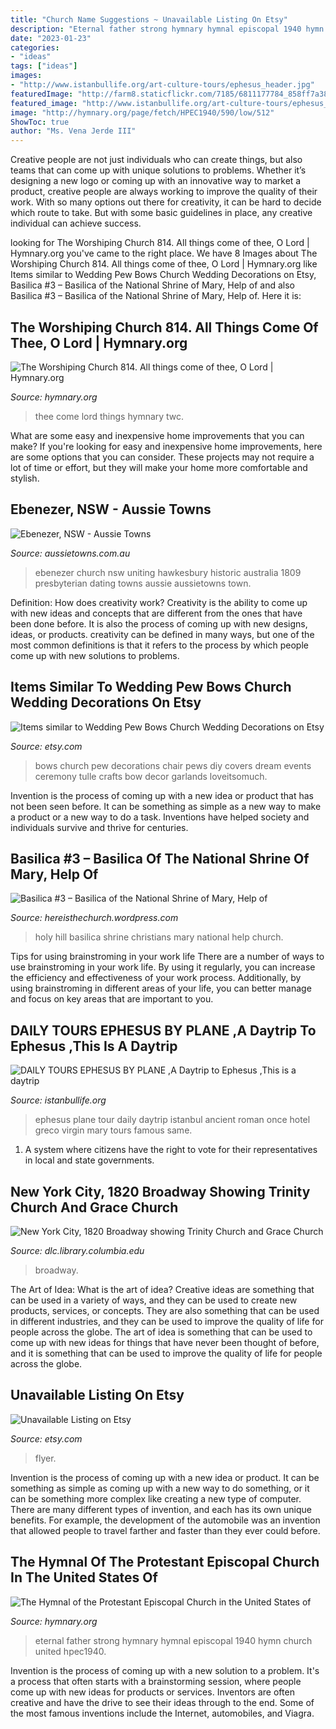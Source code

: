 ```yaml
---
title: "Church Name Suggestions ~ Unavailable Listing On Etsy"
description: "Eternal father strong hymnary hymnal episcopal 1940 hymn church united hpec1940"
date: "2023-01-23"
categories:
- "ideas"
tags: ["ideas"]
images:
- "http://www.istanbullife.org/art-culture-tours/ephesus_header.jpg"
featuredImage: "http://farm8.staticflickr.com/7185/6811177784_858ff7a38e_b.jpg"
featured_image: "http://www.istanbullife.org/art-culture-tours/ephesus_header.jpg"
image: "http://hymnary.org/page/fetch/HPEC1940/590/low/512"
ShowToc: true
author: "Ms. Vena Jerde III"
---
```



Creative people are not just individuals who can create things, but also teams that can come up with unique solutions to problems. Whether it’s designing a new logo or coming up with an innovative way to market a product, creative people are always working to improve the quality of their work. With so many options out there for creativity, it can be hard to decide which route to take. But with some basic guidelines in place, any creative individual can achieve success.

	

		
looking for The Worshiping Church 814. All things come of thee, O Lord | Hymnary.org you've came to the right place. We have 8 Images about The Worshiping Church 814. All things come of thee, O Lord | Hymnary.org like Items similar to Wedding Pew Bows Church Wedding Decorations on Etsy, Basilica #3 – Basilica of the National Shrine of Mary, Help of and also Basilica #3 – Basilica of the National Shrine of Mary, Help of. Here it is:
		
    
## The Worshiping Church 814. All Things Come Of Thee, O Lord | Hymnary.org

<img loading=lazy src="http://hymnary.org/page/fetch/TWC/697/low/814" onerror="this.onerror=null;this.src='https://tse2.mm.bing.net/th?id=OIP.jWZEgzlJGNxTI5GUm-qk3gHaK1&amp;pid=15.1';" alt="The Worshiping Church 814. All things come of thee, O Lord | Hymnary.org">

_Source: hymnary.org_

>thee come lord things hymnary twc. 

	

What are some easy and inexpensive home improvements that you can make?
If you're looking for easy and inexpensive home improvements, here are some options that you can consider. These projects may not require a lot of time or effort, but they will make your home more comfortable and stylish.

    
## Ebenezer, NSW - Aussie Towns

<img loading=lazy src="https://www.aussietowns.com.au/wp-content/gallery/ebenezer-nsw/Ebenezer2A.jpg" onerror="this.onerror=null;this.src='https://tse2.mm.bing.net/th?id=OIP.eKdKxLQJCWlqFHj4wUVpngHaFj&amp;pid=15.1';" alt="Ebenezer, NSW - Aussie Towns">

_Source: aussietowns.com.au_

>ebenezer church nsw uniting hawkesbury historic australia 1809 presbyterian dating towns aussie aussietowns town. 

	

Definition: How does creativity work?
Creativity is the ability to come up with new ideas and concepts that are different from the ones that have been done before. It is also the process of coming up with new designs, ideas, or products. creativity can be defined in many ways, but one of the most common definitions is that it refers to the process by which people come up with new solutions to problems.

    
## Items Similar To Wedding Pew Bows Church Wedding Decorations On Etsy

<img loading=lazy src="https://img0.etsystatic.com/022/0/6841039/il_570xN.477752634_t51b.jpg" onerror="this.onerror=null;this.src='https://tse2.mm.bing.net/th?id=OIP.T9pCyE8Wb-QyumvZ0pfY4AHaLH&amp;pid=15.1';" alt="Items similar to Wedding Pew Bows Church Wedding Decorations on Etsy">

_Source: etsy.com_

>bows church pew decorations chair pews diy covers dream events ceremony tulle crafts bow decor garlands loveitsomuch. 

	

Invention is the process of coming up with a new idea or product that has not been seen before. It can be something as simple as a new way to make a product or a new way to do a task. Inventions have helped society and individuals survive and thrive for centuries.

    
## Basilica #3 – Basilica Of The National Shrine Of Mary, Help Of

<img loading=lazy src="http://farm8.staticflickr.com/7185/6811177784_858ff7a38e_b.jpg" onerror="this.onerror=null;this.src='https://tse1.mm.bing.net/th?id=OIP.B1O_2DhThPvVsM_oMQj1AgHaE8&amp;pid=15.1';" alt="Basilica #3 – Basilica of the National Shrine of Mary, Help of">

_Source: hereisthechurch.wordpress.com_

>holy hill basilica shrine christians mary national help church. 

	

Tips for using brainstroming in your work life
There are a number of ways to use brainstroming in your work life. By using it regularly, you can increase the efficiency and effectiveness of your work process. Additionally, by using brainstroming in different areas of your life, you can better manage and focus on key areas that are important to you.

    
## DAILY TOURS EPHESUS BY PLANE ,A Daytrip To Ephesus ,This Is A Daytrip

<img loading=lazy src="http://www.istanbullife.org/art-culture-tours/ephesus_header.jpg" onerror="this.onerror=null;this.src='https://tse3.mm.bing.net/th?id=OIP.3DJ3xlZQcyMD6y8kPCWGTwHaDO&amp;pid=15.1';" alt="DAILY TOURS EPHESUS BY PLANE ,A Daytrip to Ephesus ,This is a daytrip">

_Source: istanbullife.org_

>ephesus plane tour daily daytrip istanbul ancient roman once hotel greco virgin mary tours famous same. 

	

1. A system where citizens have the right to vote for their representatives in local and state governments.

    
## New York City, 1820 Broadway Showing Trinity Church And Grace Church

<img loading=lazy src="https://derivativo-1.library.columbia.edu/iiif/2/cul:kwh70rxwn6/full/!768,768/0/native.jpg" onerror="this.onerror=null;this.src='https://tse2.mm.bing.net/th?id=OIP.0zJfHV7qOtZBBaO6VuCtSQHaFI&amp;pid=15.1';" alt="New York City, 1820 Broadway showing Trinity Church and Grace Church">

_Source: dlc.library.columbia.edu_

>broadway. 

	

The Art of Idea: What is the art of idea?
Creative ideas are something that can be used in a variety of ways, and they can be used to create new products, services, or concepts. They are also something that can be used in different industries, and they can be used to improve the quality of life for people across the globe. The art of idea is something that can be used to come up with new ideas for things that have never been thought of before, and it is something that can be used to improve the quality of life for people across the globe.

    
## Unavailable Listing On Etsy

<img loading=lazy src="https://img0.etsystatic.com/023/0/8484037/il_570xN.495089596_5pff.jpg" onerror="this.onerror=null;this.src='https://tse2.mm.bing.net/th?id=OIP.hRMucXGL1jhC-diUO9WGkwHaFt&amp;pid=15.1';" alt="Unavailable Listing on Etsy">

_Source: etsy.com_

>flyer. 

	

Invention is the process of coming up with a new idea or product. It can be something as simple as coming up with a new way to do something, or it can be something more complex like creating a new type of computer. There are many different types of invention, and each has its own unique benefits. For example, the development of the automobile was an invention that allowed people to travel farther and faster than they ever could before.

    
## The Hymnal Of The Protestant Episcopal Church In The United States Of

<img loading=lazy src="http://hymnary.org/page/fetch/HPEC1940/590/low/512" onerror="this.onerror=null;this.src='https://tse4.mm.bing.net/th?id=OIP.DKFFF90tZCwN6k1Xz4iXdgHaLH&amp;pid=15.1';" alt="The Hymnal of the Protestant Episcopal Church in the United States of">

_Source: hymnary.org_

>eternal father strong hymnary hymnal episcopal 1940 hymn church united hpec1940. 

	

Invention is the process of coming up with a new solution to a problem. It's a process that often starts with a brainstorming session, where people come up with new ideas for products or services. Inventors are often creative and have the drive to see their ideas through to the end. Some of the most famous inventions include the Internet, automobiles, and Viagra.


